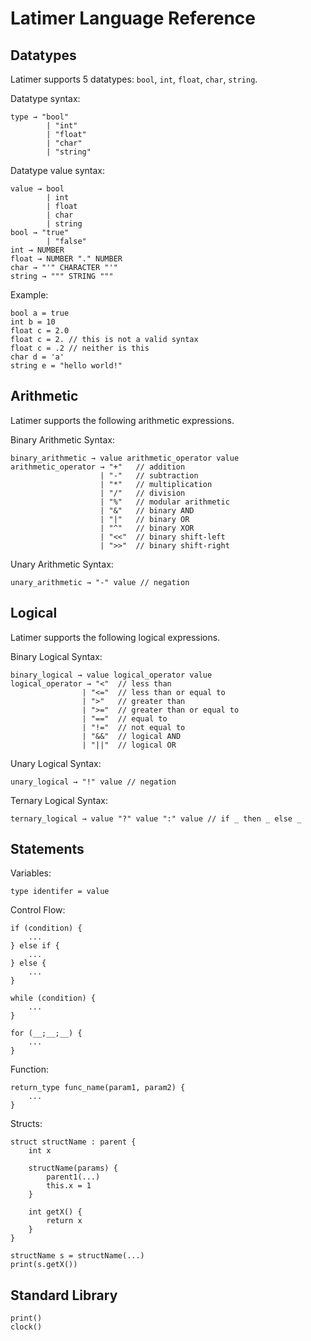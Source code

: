 # Latimer Language Reference

## Datatypes
Latimer supports 5 datatypes: `bool`, `int`, `float`, `char`, `string`.

Datatype syntax:
```
type → "bool" 
        | "int"
        | "float"
        | "char"
        | "string"
```

Datatype value syntax:
```
value → bool
        | int
        | float
        | char
        | string
bool → "true" 
        | "false"
int → NUMBER
float → NUMBER "." NUMBER
char → "'" CHARACTER "'"
string → """ STRING """
```

Example:
```
bool a = true
int b = 10
float c = 2.0
float c = 2. // this is not a valid syntax
float c = .2 // neither is this
char d = 'a'
string e = "hello world!"
```

## Arithmetic
Latimer supports the following arithmetic expressions.

Binary Arithmetic Syntax:
```
binary_arithmetic → value arithmetic_operator value
arithmetic_operator → "+"   // addition
                    | "-"   // subtraction
                    | "*"   // multiplication
                    | "/"   // division
                    | "%"   // modular arithmetic
                    | "&"   // binary AND
                    | "|"   // binary OR
                    | "^"   // binary XOR
                    | "<<"  // binary shift-left
                    | ">>"  // binary shift-right
```

Unary Arithmetic Syntax:
```
unary_arithmetic → "-" value // negation
```

## Logical
Latimer supports the following logical expressions.

Binary Logical Syntax:
```
binary_logical → value logical_operator value
logical_operator → "<"  // less than
                | "<="  // less than or equal to
                | ">"   // greater than
                | ">="  // greater than or equal to
                | "=="  // equal to
                | "!="  // not equal to
                | "&&"  // logical AND
                | "||"  // logical OR
```

Unary Logical Syntax:
```
unary_logical → "!" value // negation
```

Ternary Logical Syntax:
```
ternary_logical → value "?" value ":" value // if _ then _ else _
```

## Statements

Variables:
```
type identifer = value
```

Control Flow:
```
if (condition) {
    ...
} else if {
    ...
} else {
    ...
}

while (condition) {
    ...
}

for (__;__;__) {
    ...
}
```

Function:
```
return_type func_name(param1, param2) {
    ...
}
```

Structs:
```
struct structName : parent {
    int x

    structName(params) {
        parent1(...)
        this.x = 1
    }

    int getX() {
        return x
    }
}

structName s = structName(...)
print(s.getX())
```

## Standard Library
```
print()
clock()
```
